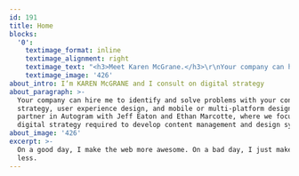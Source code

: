 ```yaml
---
id: 191
title: Home
blocks:
  '0':
    textimage_format: inline
    textimage_alignment: right
    textimage_text: "<h3>Meet Karen McGrane.</h3>\r\nYour company can hire me to identify and solve problems with your content management, user experience design, and mobile or multi-platform design. I think your “customer experience“ problem is really a “content operations“ problem."
    textimage_image: '426'
about_intro: I‘m KAREN McGRANE and I consult on digital strategy
about_paragraph: >-
  Your company can hire me to identify and solve problems with your content
  strategy, user experience design, and mobile or multi-platform design. I am a
  partner in Autogram with Jeff Eaton and Ethan Marcotte, where we focus on the
  digital strategy required to develop content management and design systems.
about_image: '426'
excerpt: >-
  On a good day, I make the web more awesome. On a bad day, I just make it suck
  less.
---
```


